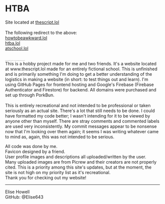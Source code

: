 # HTBA

Site located at <a href="https://www.thescript.lol">thescript.lol</a>
<br><br>
The following redirect to the above:<br>
        <a href="https://www.howtobeawkward.lol">howtobeawkward.lol</a><br>
        <a href="https://www.htba.lol">htba.lol</a><br>
        <a href="https://www.atschool.lol">atschool.lol</a><br>
<br>
<p style="font-size:1"><em>(This project has not made an effort to be mobile friendly. It's something I plan on improving upon at a later date, but not the near future)</em></p>
This is a hobby project made for me and two friends. It's a website located at www.thescript.lol made for an entirely fictional school. This is unfinished and is primarily something I'm doing to get a better understanding of the logistics in making a website (in short: to test things out and learn).  I'm using GitHub Pages for frontend hosting and Google's Firebase (Firebase Authenticator and Firestore) for backend. All domains were purchased and set up through PorkBun. 
<br><br>
This is entirely recreational and not intended to be professional or taken seriously as an actual site. There's a lot that still needs to be done. 
I could have formatted my code better; I wasn't intending for it to be viewed by anyone other than myself. There are stray comments and commented labels are used very inconsistently. My commit messages appear to be nonsense now that I'm looking over them again; it seems I was writing whatever came to mind as, again, this was not intended to be serious.
<br>

All code was done by me.<br>
Favicon designed by a friend.<br>
User profile images and descriptions all uploaded/written by the user.<br>
Many uploaded images are from Picrew and their creators are not properly cited. This is a priority among this site's updates, but at the moment, the site is not high on my priority list as it's recreational.
<br>
Thank you for checking out my website!<br>
<hr>
Elise Howell<br>
GitHub: @Elise643
